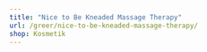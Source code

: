 ```yaml
---
title: "Nice to Be Kneaded Massage Therapy"
url: /greer/nice-to-be-kneaded-massage-therapy/
shop: Kosmetik
---
```

